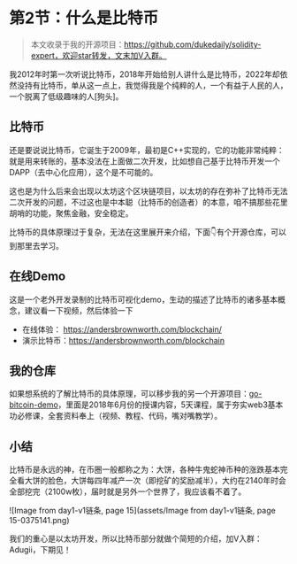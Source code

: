 #  第2节：什么是比特币

>  本文收录于我的开源项目：https://github.com/dukedaily/solidity-expert，欢迎star转发，文末加V入群。



我2012年时第一次听说比特币，2018年开始给别人讲什么是比特币，2022年却依然没持有比特币，单从这一点上，我觉得我是个纯粹的人，一个有益于人民的人，一个脱离了低级趣味的人[狗头]。



## 比特币

还是要说说比特币，它诞生于2009年，最初是C++实现的，它的功能非常纯粹：就是用来转账的，基本没法在上面做二次开发，比如想自己基于比特币开发一个DAPP（去中心化应用），这个是不可能的。

这也是为什么后来会出现以太坊这个区块链项目，以太坊的存在弥补了比特币无法二次开发的问题，不过这也是中本聪（比特币的创造者）的本意，咱不搞那些花里胡哨的功能，聚焦金融，安全稳定。

比特币的具体原理过于复杂，无法在这里展开来介绍，下面👇有个开源仓库，可以到那里去学习。



## 在线Demo

这是一个老外开发录制的比特币可视化demo，生动的描述了比特币的诸多基本概念，建议看一下视频，然后体验一下

- 在线体验：    https://andersbrownworth.com/blockchain/
- 演示比特币：https://andersbrownworth.com/blockchain



## 我的仓库

如果想系统的了解比特币的具体原理，可以移步我的另一个开源项目：[go-bitcoin-demo](https://github.com/dukedaily/go-bitcoin-demo)，里面是2018年6月份的授课内容，5天课程，属于夯实web3基本功必修课，全套资料奉上（视频、教程、代码，嘴对嘴教学）。



## 小结

比特币是永远的神，在币圈一般都称之为：大饼，各种牛鬼蛇神币种的涨跌基本完全看大饼的脸色，大饼每四年减产一次（即挖矿的奖励减半），大约在2140年时会全部挖完（2100w枚），届时就是另外一个世界了，我应该看不着了。

![Image from day1-v1链条, page 15](assets/Image from day1-v1链条, page 15-0375141.png)

我们的重心是以太坊开发，所以比特币部分就做个简短的介绍，加V入群：Adugii，下期见！